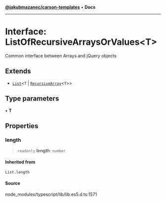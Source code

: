 [**@jakubmazanec/carson-templates**](../../../README.md) • **Docs**

---

# Interface: ListOfRecursiveArraysOrValues\<T\>

Common interface between Arrays and jQuery objects

## Extends

- [`List`](../type-aliases/List.md)\<`T` \| [`RecursiveArray`](RecursiveArray.md)\<`T`\>\>

## Type parameters

• **T**

## Properties

### length

> `readonly` **length**: `number`

#### Inherited from

`List.length`

#### Source

node_modules/typescript/lib/lib.es5.d.ts:1571

